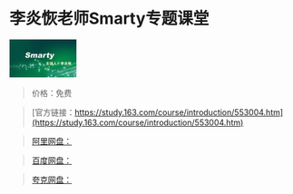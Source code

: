 # 李炎恢老师Smarty专题课堂

![img](../../../assets/study163/free/3299731152079349273.jpg)

> 价格：免费

> [官方链接：https://study.163.com/course/introduction/553004.htm](https://study.163.com/course/introduction/553004.htm)

> [阿里网盘：]()

> [百度网盘：]()

> [夸克网盘：]()
